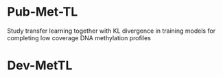 # Pub-Met-TL
Study transfer learning together with KL divergence in training models for completing low coverage DNA methylation profiles
# Dev-MetTL
